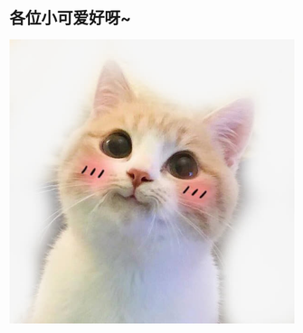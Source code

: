 # 各位小可爱好呀~
![Image of Kai](https://github.com/DemoR9/DemoR9.GitHub.io/blob/master/Kai.jpg?raw=true)

